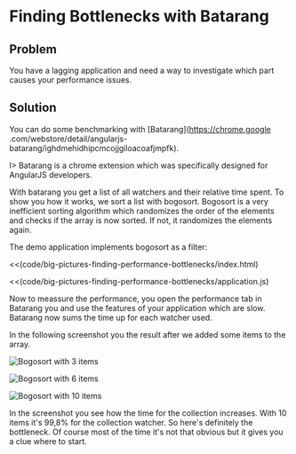 # Finding Bottlenecks with Batarang

## Problem

You have a lagging application and need a way to investigate which part causes your performance issues.

## Solution

You can do some benchmarking with [Batarang](https://chrome.google
.com/webstore/detail/angularjs-batarang/ighdmehidhipcmcojjgiloacoafjmpfk).

I> Batarang is a chrome extension which was specifically designed for AngularJS developers.

With batarang you get a list of all watchers and their relative time spent. To show you how it works,
we sort a list with bogosort. Bogosort is a very inefficient sorting algorithm which randomizes the order of the
elements and checks if the array is now sorted. If not, it randomizes the elements again.

The demo application implements bogosort as a filter:

<<(code/big-pictures-finding-performance-bottlenecks/index.html)

<<(code/big-pictures-finding-performance-bottlenecks/application.js)

Now to meassure the performance, you open the performance tab in Batarang you and use the features of your
application which are slow. Batarang now sums the time up for each watcher used.

In the following screenshot you the result after we added some items to the array.

![Bogosort with 3 items](images/big-pictures-finding-performance-bottlenecks-3-items.png)

![Bogosort with 6 items](images/big-pictures-finding-performance-bottlenecks-6-items.png)

![Bogosort with 10 items](images/big-pictures-finding-performance-bottlenecks-10-items.png)

In the screenshot you see how the time for the collection increases. With 10 items it's 99,8% for the collection watcher. So here's definitely the bottleneck. Of course most of the time it's not that obvious but it gives you a clue where to start.




